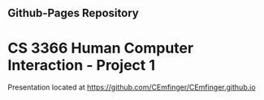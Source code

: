 ## Github-Pages Repository
# CS 3366 Human Computer Interaction - Project 1 
Presentation located at https://github.com/CEmfinger/CEmfinger.github.io
